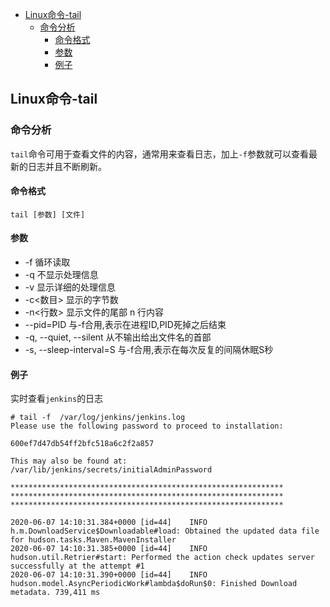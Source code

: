 <!-- START doctoc generated TOC please keep comment here to allow auto update -->
<!-- DON'T EDIT THIS SECTION, INSTEAD RE-RUN doctoc TO UPDATE -->

- [Linux命令-tail](#linux%E5%91%BD%E4%BB%A4-tail)
  - [命令分析](#%E5%91%BD%E4%BB%A4%E5%88%86%E6%9E%90)
    - [命令格式](#%E5%91%BD%E4%BB%A4%E6%A0%BC%E5%BC%8F)
    - [参数](#%E5%8F%82%E6%95%B0)
    - [例子](#%E4%BE%8B%E5%AD%90)

<!-- END doctoc generated TOC please keep comment here to allow auto update -->

## Linux命令-tail

### 命令分析

`tail`命令可用于查看文件的内容，通常用来查看日志，加上`-f`参数就可以查看最新的日志并且不断刷新。

#### 命令格式

````
tail [参数] [文件]  
````

#### 参数

- -f 循环读取
- -q 不显示处理信息
- -v 显示详细的处理信息
- -c<数目> 显示的字节数
- -n<行数> 显示文件的尾部 n 行内容
- --pid=PID 与-f合用,表示在进程ID,PID死掉之后结束
- -q, --quiet, --silent 从不输出给出文件名的首部
- -s, --sleep-interval=S 与-f合用,表示在每次反复的间隔休眠S秒

#### 例子

实时查看`jenkins`的日志

````
# tail -f  /var/log/jenkins/jenkins.log
Please use the following password to proceed to installation:

600ef7d47db54ff2bfc518a6c2f2a857

This may also be found at: /var/lib/jenkins/secrets/initialAdminPassword

*************************************************************
*************************************************************
*************************************************************

2020-06-07 14:10:31.384+0000 [id=44]	INFO	h.m.DownloadService$Downloadable#load: Obtained the updated data file for hudson.tasks.Maven.MavenInstaller
2020-06-07 14:10:31.385+0000 [id=44]	INFO	hudson.util.Retrier#start: Performed the action check updates server successfully at the attempt #1
2020-06-07 14:10:31.390+0000 [id=44]	INFO	hudson.model.AsyncPeriodicWork#lambda$doRun$0: Finished Download metadata. 739,411 ms
````